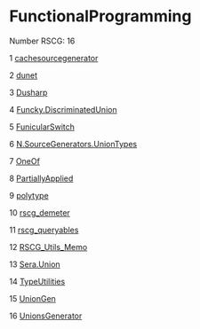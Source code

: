 <h1>FunctionalProgramming</h1>

Number RSCG: 16

   1 [cachesourcegenerator](/docs/cachesourcegenerator)

   2 [dunet](/docs/dunet)

   3 [Dusharp](/docs/Dusharp)

   4 [Funcky.DiscriminatedUnion](/docs/Funcky.DiscriminatedUnion)

   5 [FunicularSwitch](/docs/FunicularSwitch)

   6 [N.SourceGenerators.UnionTypes](/docs/N.SourceGenerators.UnionTypes)

   7 [OneOf](/docs/OneOf)

   8 [PartiallyApplied](/docs/PartiallyApplied)

   9 [polytype](/docs/polytype)

   10 [rscg_demeter](/docs/rscg_demeter)

   11 [rscg_queryables](/docs/rscg_queryables)

   12 [RSCG_Utils_Memo](/docs/RSCG_Utils_Memo)

   13 [Sera.Union](/docs/Sera.Union)

   14 [TypeUtilities](/docs/TypeUtilities)

   15 [UnionGen](/docs/UnionGen)

   16 [UnionsGenerator](/docs/UnionsGenerator)
    